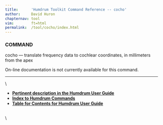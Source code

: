 ```yaml
---
title:		'Humdrum Toolkit Command Reference -- cocho'
author:		David Huron
chapternav:	tool
vim:		ft=html
permalink:	/tool/cocho/index.html
---
```



### COMMAND

<span class="tool">cocho</span> &mdash; translate frequency data to cochlear coordinates, in
millimeters from the apex

On-line documentation is not currently available for this command.

------------------------------------------------------------------------

\

-   [**Pertinent description in the Humdrum User
    Guide**](../guide34.html#Interval_Vectors_Using_the_iv_Command)
-   [**Index to Humdrum Commands**](../commands.toc.html)
-   [**Table for Contents for Humdrum User Guide**](../guide.toc.html)

\
\
